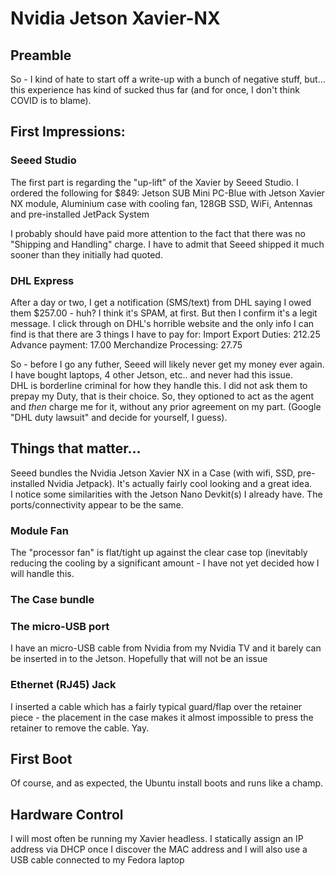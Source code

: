 # Nvidia Jetson Xavier-NX

## Preamble
So - I kind of hate to start off a write-up with a bunch of negative stuff, but... this experience has kind of sucked thus far (and for once, I don't think COVID is to blame).


## First Impressions:
### Seeed Studio
The first part is regarding the "up-lift" of the Xavier by Seeed Studio.  I ordered the following for $849: 
Jetson SUB Mini PC-Blue with Jetson Xavier NX module, Aluminium case with cooling fan, 128GB SSD, WiFi, Antennas and pre-installed JetPack System  

I probably should have paid more attention to the fact that there was no "Shipping and Handling" charge.  I have to admit that Seeed shipped it much sooner than they initially had quoted.  

### DHL Express
After a day or two, I get a notification (SMS/text) from DHL saying I owed them $257.00 - huh?  I think it's SPAM, at first.  But then I confirm it's a legit message.  I click through on DHL's horrible website and the only info I can find is that there are 3 things I have to pay for:
Import Export Duties: 212.25
Advance payment:  17.00
Merchandize Processing: 27.75

So - before I go any futher, Seeed will likely never get my money ever again.  I have bought laptops, 4 other Jetson, etc.. and never had this issue.  
DHL is borderline criminal for how they handle this.  I did not ask them to prepay my Duty, that is their choice.  So, they optioned to act as the agent and *then* charge me for it, without any prior agreement on my part. (Google "DHL duty lawsuit" and decide for yourself, I guess).  

## Things that matter...
Seeed bundles the Nvidia Jetson Xavier NX in a Case (with wifi, SSD, pre-installed Nvidia Jetpack).  It's actually fairly cool looking and a great idea.  
I notice some similarities with the Jetson Nano Devkit(s) I already have.  The ports/connectivity appear to be the same.

### Module Fan
The "processor fan" is flat/tight up against the clear case top (inevitably reducing the cooling by a significant amount - I have not yet decided how I will handle this.
### The Case bundle

### The micro-USB port
I have an micro-USB cable from Nvidia from my Nvidia TV and it barely can be inserted in to the Jetson.  Hopefully that will not be an issue

### Ethernet (RJ45) Jack
I inserted a cable which has a fairly typical guard/flap over the retainer piece - the placement in the case makes it almost impossible to press the retainer to remove the cable.  Yay.

## First Boot
Of course, and as expected, the Ubuntu install boots and runs like a champ.  


## Hardware Control
I will most often be running my Xavier headless.  I statically assign an IP address via DHCP once I discover the MAC address and I will also use a USB cable connected to my Fedora laptop

